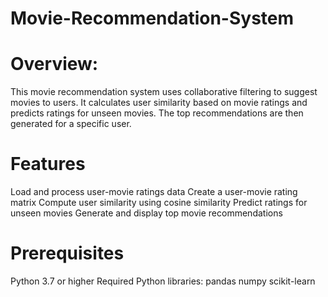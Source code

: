 # Movie-Recommendation-System
# Overview:
This movie recommendation system uses collaborative filtering to suggest movies to users. It calculates user similarity based on movie ratings and predicts ratings for unseen movies. The top recommendations are then generated for a specific user.

# Features
Load and process user-movie ratings data
Create a user-movie rating matrix
Compute user similarity using cosine similarity
Predict ratings for unseen movies
Generate and display top movie recommendations

# Prerequisites
Python 3.7 or higher
Required Python libraries:
pandas
numpy
scikit-learn
